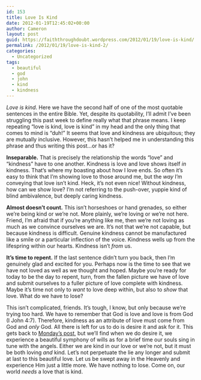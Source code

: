 ```yaml
---
id: 153
title: Love Is Kind
date: 2012-01-19T12:45:02+00:00
author: Cameron
layout: post
guid: https://faiththroughdoubt.wordpress.com/2012/01/19/love-is-kind/
permalink: /2012/01/19/love-is-kind-2/
categories:
  - Uncategorized
tags:
  - beautiful
  - god
  - john
  - kind
  - kindness
---
```

_Love is kind_. Here we have the second half of one of the most quotable sentences in the entire Bible. Yet, despite its quotability, I’ll admit I’ve been struggling this past week to define really what that phrase means. I keep repeating “love is kind, love is kind” in my head and the only thing that comes to mind is “duh!” It seems that love and kindness are ubiquitous; they are mutually inclusive. However, this hasn’t helped me in understanding this phrase and thus writing this post…or has it?

**Inseparable.** That is precisely the relationship the words “love” and “kindness” have to one another. Kindness is love and love shows itself _in_ kindness. That’s where my boasting about how I love ends. So often it’s easy to think that I’m showing love to those around me, but the _way_ I’m conveying that love isn’t kind. Heck, it’s not even nice! Without kindness, how can we show love? I’m not referring to the push-over, yuppie kind of blind ambivalence, but deeply caring kindness.

**Almost doesn’t count.** This isn’t horseshoes or hand grenades, so either we’re being kind or we’re not. More plainly, we’re loving or we’re not here. Friend, I’m afraid that if you’re anything like me, then we’re not loving as much as we convince ourselves we are. It’s not that we’re not capable, but because kindness is difficult. Genuine kindness cannot be manufactured like a smile or a particular inflection of the voice. Kindness wells up from the lifespring within our hearts. Kindness isn’t _from_ us.

**It’s time to repent.** If the last sentence didn’t turn you back, then I’m genuinely glad and excited for you. Perhaps now is the time to see that we have not loved as well as we thought and hoped. Maybe you’re ready for today to be the day to repent, turn, from the fallen picture we have of love and submit ourselves to a fuller picture of love complete with kindness. Maybe it’s time not only to _want_ to love deep within, but also to _show_ that love. What do we have to lose?

This isn’t complicated, friends. It’s tough, I know, but only because we’re trying too hard. We have to remember that God is love and love is from God (I John 4:7). Therefore, kindness as an attribute of love must come from God and _only_ God. All there is left for us to do is desire it and ask for it. This gets back to <a href="http://104.193.143.57/~waywar13/ce/2012/01/16/unwilling-to-ask/" target="_blank">Monday’s post</a>, but we’ll find when we do desire it, we experience a beautiful symphony of wills as for a brief time our souls sing in tune with the angels. Either we are kind in our love or we’re not, but it must be both loving _and_ kind. Let’s not perpetuate the lie any longer and submit at last to this beautiful love. Let us be swept away in the Heavenly and experience Him just a little more. We have nothing to lose. Come on, our world _needs_ a love that is kind.